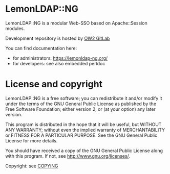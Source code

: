 # LemonLDAP::NG

LemonLDAP::NG is a modular Web-SSO based on Apache::Session modules.

Development repository is hosted by [OW2 GitLab](https://gitlab.ow2.org/lemonldap-ng/lemonldap-ng)

You can find documentation here:
 * for administrators: https://lemonldap-ng.org/
 * for developers: see also embedded perldoc

# License and copyright

LemonLDAP::NG is a free software; you can redistribute it and/or modify
it under the terms of the GNU General Public License as published by
the Free Software Foundation; either version 2, or (at your option)
any later version.

This program is distributed in the hope that it will be useful,
but WITHOUT ANY WARRANTY; without even the implied warranty of
MERCHANTABILITY or FITNESS FOR A PARTICULAR PURPOSE.  See the
GNU General Public License for more details.

You should have received a copy of the GNU General Public License
along with this program.  If not, see http://www.gnu.org/licenses/.

Copyright: see [COPYING](https://gitlab.ow2.org/lemonldap-ng/lemonldap-ng/blob/master/COPYING)

